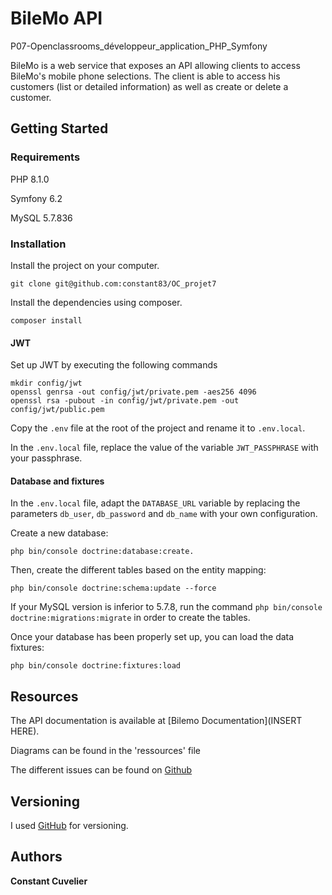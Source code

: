 # BileMo API
P07-Openclassrooms_développeur_application_PHP_Symfony

BileMo is a web service that exposes an API allowing clients to access BileMo's mobile phone selections. 
The client is able to access his customers (list or detailed information) as well as create or delete a customer.

## Getting Started

### Requirements

PHP 8.1.0

Symfony 6.2

MySQL 5.7.836

### Installation

Install the project on your computer.
```
git clone git@github.com:constant83/OC_projet7
```

Install the dependencies using composer.
```
composer install
``` 

#### JWT
Set up JWT by executing the following commands 
```
mkdir config/jwt 
openssl genrsa -out config/jwt/private.pem -aes256 4096
openssl rsa -pubout -in config/jwt/private.pem -out config/jwt/public.pem
```

Copy the `.env` file at the root of the project and rename it to `.env.local`.

In the `.env.local` file, replace the value of the variable `JWT_PASSPHRASE` with your passphrase.

#### Database and fixtures
In the `.env.local` file, adapt the `DATABASE_URL` variable by replacing the parameters `db_user`, `db_password` and `db_name` with your own configuration.

Create a new database: 
```
php bin/console doctrine:database:create. 
```
Then, create the different tables based on the entity mapping:
```
php bin/console doctrine:schema:update --force
```

If your MySQL version is inferior to 5.7.8, run the command `php bin/console doctrine:migrations:migrate` in order to create the tables.

Once your database has been properly set up, you can load the data fixtures:
```
php bin/console doctrine:fixtures:load
```

## Resources 
The API documentation is available at [Bilemo Documentation](INSERT HERE). 

Diagrams can be found in the 'ressources' file

The different issues can be found on [Github](https://github.com/constant83/OC_projet7/issues)

## Versioning

I used [GitHub](https://github.com/constant83/OC_projet7) for versioning. 

## Authors

**Constant Cuvelier** 
